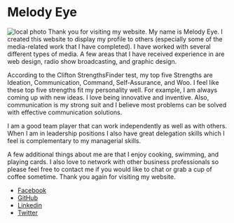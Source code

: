 # Melody Eye
![local photo](http://www.melgirleye.com/wp-content/uploads/2013/10/32180_10151348297191847_285453577_n.jpg)
Thank you for visiting my website. My name is Melody Eye. I created this website to display my profile to others (especially some of the media-related work that I have completed). I have worked with several different types of media. A few areas that I have received experience in are web design, radio show broadcasting, and graphic design.

According to the Clifton StrengthsFinder test, my top five Strengths are Ideation, Communication, Command, Self-Assurance, and Woo. I feel like these top five strengths fit my personality well. For example, I am always coming up with new ideas. I love being innovative and inventive. Also, communication is my strong suit and I believe most problems can be solved with effective communication solutions.

I am a good team player that can work independently as well as with others. When I am in leadership positions I also have great delegation skills which I feel is complementary to my managerial skills.

A few additional things about me are that I enjoy cooking, swimming, and playing cards. I also love to network with other business professionals so please feel free to contact me if you would like to chat or grab a cup of coffee sometime. Thank you again for visiting my website.
+ [Facebook](https://www.facebook.com/melgirleye)
+ [GitHub](https://github.com/melgirleye)
+ [Linkedin](https://www.linkedin.com/in/melgirleye)
+ [Twitter](https://twitter.com/melodyeye)
